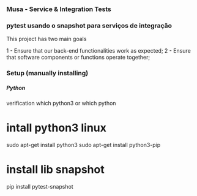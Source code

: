 ### Musa - Service & Integration Tests
### pytest usando o snapshot para serviços de integração 

This project has two main goals

1 - Ensure that our back-end functionalities work as expected;
2 - Ensure that software components or functions operate together;

### Setup (manually installing)

##### Python

verification
which python3 or which python

# intall python3 linux 

sudo apt-get install python3
sudo apt-get install python3-pip

# install lib snapshot 
pip install pytest-snapshot 

